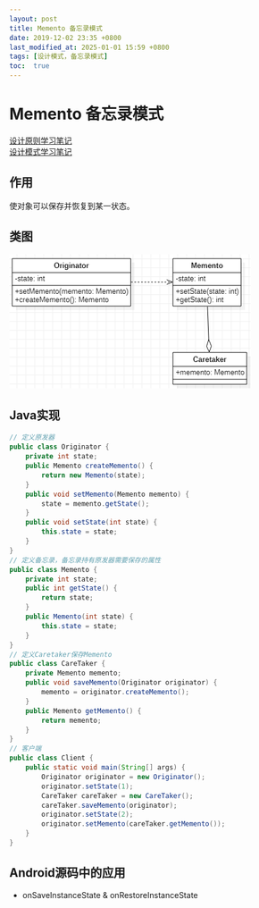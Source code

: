 ```yaml
---
layout: post
title: Memento 备忘录模式
date: 2019-12-02 23:35 +0800
last_modified_at: 2025-01-01 15:59 +0800
tags: [设计模式，备忘录模式]
toc:  true
---
```


# Memento 备忘录模式

[设计原则学习笔记](https://www.jianshu.com/p/f7f79adad32b)  
[设计模式学习笔记](https://www.jianshu.com/p/08bf9381697c)  
## 作用
使对象可以保存并恢复到某一状态。
## 类图
![备忘录模式类图](https://github.com/Charles199310/Charles199310.github.io/blob/main/assets/images/memento_01.PNG?raw=true)
## Java实现
```Java
// 定义原发器
public class Originator {
    private int state;
    public Memento createMemento() {
        return new Memento(state);
    }
    public void setMemento(Memento memento) {
        state = memento.getState();
    }
    public void setState(int state) {
        this.state = state;
    }
}
// 定义备忘录，备忘录持有原发器需要保存的属性
public class Memento {
    private int state;
    public int getState() {
        return state;
    }
    public Memento(int state) {
        this.state = state;
    }
}
// 定义Caretaker保存Memento
public class CareTaker {
    private Memento memento;
    public void saveMemento(Originator originator) {
        memento = originator.createMemento();
    }
    public Memento getMemento() {
        return memento;
    }
}
// 客户端
public class Client {
    public static void main(String[] args) {
        Originator originator = new Originator();
        originator.setState(1);
        CareTaker careTaker = new CareTaker();
        careTaker.saveMemento(originator);
        originator.setState(2);
        originator.setMemento(careTaker.getMemento());
    }
}
```
## Android源码中的应用
* onSaveInstanceState & onRestoreInstanceState
